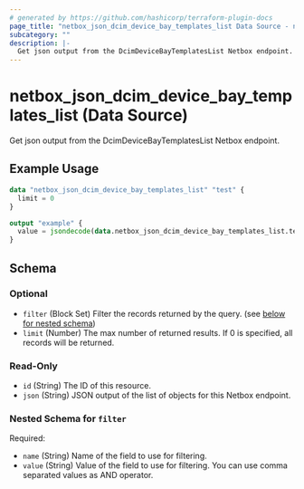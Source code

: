 ```yaml
---
# generated by https://github.com/hashicorp/terraform-plugin-docs
page_title: "netbox_json_dcim_device_bay_templates_list Data Source - netbox"
subcategory: ""
description: |-
  Get json output from the DcimDeviceBayTemplatesList Netbox endpoint.
---
```


# netbox_json_dcim_device_bay_templates_list (Data Source)

Get json output from the DcimDeviceBayTemplatesList Netbox endpoint.

## Example Usage

```terraform
data "netbox_json_dcim_device_bay_templates_list" "test" {
  limit = 0
}

output "example" {
  value = jsondecode(data.netbox_json_dcim_device_bay_templates_list.test.json)
}
```

<!-- schema generated by tfplugindocs -->
## Schema

### Optional

- `filter` (Block Set) Filter the records returned by the query. (see [below for nested schema](#nestedblock--filter))
- `limit` (Number) The max number of returned results. If 0 is specified, all records will be returned.

### Read-Only

- `id` (String) The ID of this resource.
- `json` (String) JSON output of the list of objects for this Netbox endpoint.

<a id="nestedblock--filter"></a>
### Nested Schema for `filter`

Required:

- `name` (String) Name of the field to use for filtering.
- `value` (String) Value of the field to use for filtering. You can use comma separated values as AND operator.
